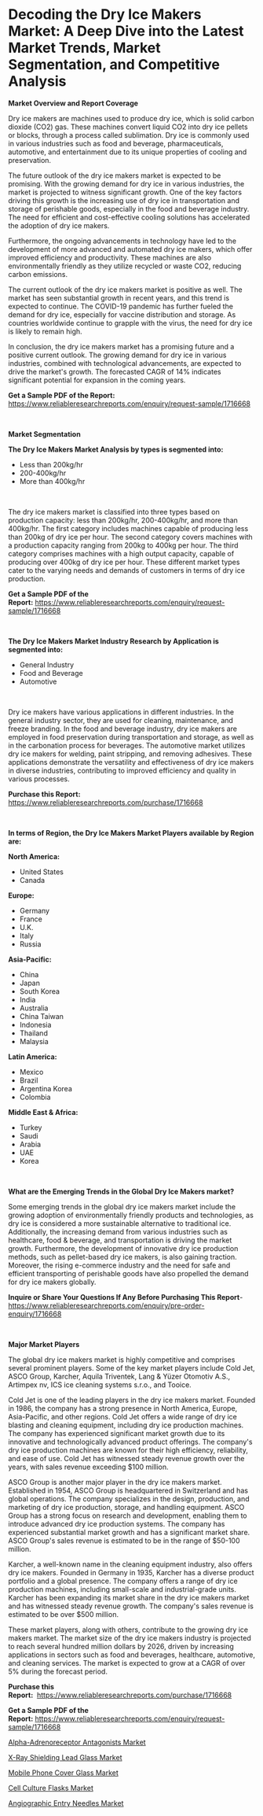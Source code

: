 <p><h1>Decoding the Dry Ice Makers Market: A Deep Dive into the Latest Market Trends, Market Segmentation, and Competitive Analysis</h1></p><p><strong>Market Overview and Report Coverage</strong></p>
<p><p>Dry ice makers are machines used to produce dry ice, which is solid carbon dioxide (CO2) gas. These machines convert liquid CO2 into dry ice pellets or blocks, through a process called sublimation. Dry ice is commonly used in various industries such as food and beverage, pharmaceuticals, automotive, and entertainment due to its unique properties of cooling and preservation.</p><p>The future outlook of the dry ice makers market is expected to be promising. With the growing demand for dry ice in various industries, the market is projected to witness significant growth. One of the key factors driving this growth is the increasing use of dry ice in transportation and storage of perishable goods, especially in the food and beverage industry. The need for efficient and cost-effective cooling solutions has accelerated the adoption of dry ice makers.</p><p>Furthermore, the ongoing advancements in technology have led to the development of more advanced and automated dry ice makers, which offer improved efficiency and productivity. These machines are also environmentally friendly as they utilize recycled or waste CO2, reducing carbon emissions.</p><p>The current outlook of the dry ice makers market is positive as well. The market has seen substantial growth in recent years, and this trend is expected to continue. The COVID-19 pandemic has further fueled the demand for dry ice, especially for vaccine distribution and storage. As countries worldwide continue to grapple with the virus, the need for dry ice is likely to remain high.</p><p>In conclusion, the dry ice makers market has a promising future and a positive current outlook. The growing demand for dry ice in various industries, combined with technological advancements, are expected to drive the market's growth. The forecasted CAGR of 14% indicates significant potential for expansion in the coming years.</p></p>
<p><strong>Get a Sample PDF of the Report:</strong> <a href="https://www.reliableresearchreports.com/enquiry/request-sample/1716668">https://www.reliableresearchreports.com/enquiry/request-sample/1716668</a></p>
<p>&nbsp;</p>
<p><strong>Market Segmentation</strong></p>
<p><strong>The Dry Ice Makers Market Analysis by types is segmented into:</strong></p>
<p><ul><li>Less than 200kg/hr</li><li>200-400kg/hr</li><li>More than 400kg/hr</li></ul></p>
<p>&nbsp;</p>
<p><p>The dry ice makers market is classified into three types based on production capacity: less than 200kg/hr, 200-400kg/hr, and more than 400kg/hr. The first category includes machines capable of producing less than 200kg of dry ice per hour. The second category covers machines with a production capacity ranging from 200kg to 400kg per hour. The third category comprises machines with a high output capacity, capable of producing over 400kg of dry ice per hour. These different market types cater to the varying needs and demands of customers in terms of dry ice production.</p></p>
<p><strong>Get a Sample PDF of the Report:</strong>&nbsp;<a href="https://www.reliableresearchreports.com/enquiry/request-sample/1716668">https://www.reliableresearchreports.com/enquiry/request-sample/1716668</a></p>
<p>&nbsp;</p>
<p><strong>The Dry Ice Makers Market Industry Research by Application is segmented into:</strong></p>
<p><ul><li>General Industry</li><li>Food and Beverage</li><li>Automotive</li></ul></p>
<p>&nbsp;</p>
<p><p>Dry ice makers have various applications in different industries. In the general industry sector, they are used for cleaning, maintenance, and freeze branding. In the food and beverage industry, dry ice makers are employed in food preservation during transportation and storage, as well as in the carbonation process for beverages. The automotive market utilizes dry ice makers for welding, paint stripping, and removing adhesives. These applications demonstrate the versatility and effectiveness of dry ice makers in diverse industries, contributing to improved efficiency and quality in various processes.</p></p>
<p><strong>Purchase this Report:</strong>&nbsp; <a href="https://www.reliableresearchreports.com/purchase/1716668">https://www.reliableresearchreports.com/purchase/1716668</a></p>
<p>&nbsp;</p>
<p><strong>In terms of Region, the Dry Ice Makers Market Players available by Region are:</strong></p>
<p>
    <p> <strong> North America: </strong>
        <ul>
            <li>United States</li>
            <li>Canada</li>
        </ul>
        </p> 
    <p> <strong> Europe: </strong>
        <ul>
            <li>Germany</li>
            <li>France</li>
            <li>U.K.</li>
            <li>Italy</li>
            <li>Russia</li>
        </ul>
        </p> 
    <p> <strong> Asia-Pacific: </strong>
        <ul>
            <li>China</li>
            <li>Japan</li>
            <li>South Korea</li>
            <li>India</li>
            <li>Australia</li>
            <li>China Taiwan</li>
            <li>Indonesia</li>
            <li>Thailand</li>
            <li>Malaysia</li>
        </ul>
        </p> 
    <p> <strong> Latin America: </strong>
        <ul>
            <li>Mexico</li>
            <li>Brazil</li>
            <li>Argentina Korea</li>
            <li>Colombia</li>
        </ul>
        </p> 
    <p> <strong> Middle East & Africa: </strong>
        <ul>
            <li>Turkey</li>
            <li>Saudi</li>
            <li>Arabia</li>
            <li>UAE</li>
            <li>Korea</li>
        </ul>
    </p>
    </p>
<p>&nbsp;</p>
<p><strong>What are the Emerging Trends in the Global Dry Ice Makers market?</strong></p>
<p><p>Some emerging trends in the global dry ice makers market include the growing adoption of environmentally friendly products and technologies, as dry ice is considered a more sustainable alternative to traditional ice. Additionally, the increasing demand from various industries such as healthcare, food & beverage, and transportation is driving the market growth. Furthermore, the development of innovative dry ice production methods, such as pellet-based dry ice makers, is also gaining traction. Moreover, the rising e-commerce industry and the need for safe and efficient transporting of perishable goods have also propelled the demand for dry ice makers globally.</p></p>
<p><strong>Inquire or Share Your Questions If Any Before Purchasing This Report</strong>- <a href="https://www.reliableresearchreports.com/enquiry/pre-order-enquiry/1716668">https://www.reliableresearchreports.com/enquiry/pre-order-enquiry/1716668</a></p>
<p>&nbsp;</p>
<p><strong>Major Market Players</strong></p>
<p><p>The global dry ice makers market is highly competitive and comprises several prominent players. Some of the key market players include Cold Jet, ASCO Group, Karcher, Aquila Triventek, Lang & Yüzer Otomotiv A.S., Artimpex nv, ICS ice cleaning systems s.r.o., and Tooice.</p><p>Cold Jet is one of the leading players in the dry ice makers market. Founded in 1986, the company has a strong presence in North America, Europe, Asia-Pacific, and other regions. Cold Jet offers a wide range of dry ice blasting and cleaning equipment, including dry ice production machines. The company has experienced significant market growth due to its innovative and technologically advanced product offerings. The company's dry ice production machines are known for their high efficiency, reliability, and ease of use. Cold Jet has witnessed steady revenue growth over the years, with sales revenue exceeding $100 million.</p><p>ASCO Group is another major player in the dry ice makers market. Established in 1954, ASCO Group is headquartered in Switzerland and has global operations. The company specializes in the design, production, and marketing of dry ice production, storage, and handling equipment. ASCO Group has a strong focus on research and development, enabling them to introduce advanced dry ice production systems. The company has experienced substantial market growth and has a significant market share. ASCO Group's sales revenue is estimated to be in the range of $50-100 million.</p><p>Karcher, a well-known name in the cleaning equipment industry, also offers dry ice makers. Founded in Germany in 1935, Karcher has a diverse product portfolio and a global presence. The company offers a range of dry ice production machines, including small-scale and industrial-grade units. Karcher has been expanding its market share in the dry ice makers market and has witnessed steady revenue growth. The company's sales revenue is estimated to be over $500 million.</p><p>These market players, along with others, contribute to the growing dry ice makers market. The market size of the dry ice makers industry is projected to reach several hundred million dollars by 2026, driven by increasing applications in sectors such as food and beverages, healthcare, automotive, and cleaning services. The market is expected to grow at a CAGR of over 5% during the forecast period.</p></p>
<p><strong>Purchase this Report:</strong>&nbsp;&nbsp;<a href="https://www.reliableresearchreports.com/purchase/1716668">https://www.reliableresearchreports.com/purchase/1716668</a></p>
<p></p>
<p><strong>Get a Sample PDF of the Report:</strong>&nbsp;<a href="https://www.reliableresearchreports.com/enquiry/request-sample/1716668">https://www.reliableresearchreports.com/enquiry/request-sample/1716668</a></p>
<p><p><a href="https://medium.com/@orinsmitham1985/alpha-adrenoreceptor-antagonists-market-analysis-its-cagr-market-segmentation-and-global-industry-73ce98244edd">Alpha-Adrenoreceptor Antagonists Market</a></p><p><a href="https://www.linkedin.com/pulse/x-ray-shielding-lead-glass-market-size-share-amp-trends-analysis/">X-Ray Shielding Lead Glass Market</a></p><p><a href="https://www.linkedin.com/pulse/mobile-phone-cover-glass-market-size-share-global-analysis/">Mobile Phone Cover Glass Market</a></p><p><a href="https://www.linkedin.com/pulse/cell-culture-flasks-market-size-share-amp-trends-analysis/">Cell Culture Flasks Market</a></p><p><a href="https://medium.com/@grayceyundt1913/angiographic-entry-needles-market-comprehensive-assessment-by-type-application-and-geography-dea0f39cb2cb">Angiographic Entry Needles Market</a></p></p>